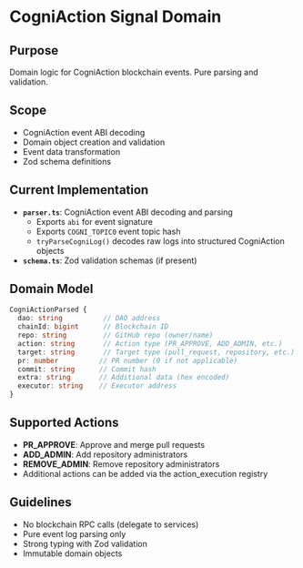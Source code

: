 # CogniAction Signal Domain

## Purpose
Domain logic for CogniAction blockchain events. Pure parsing and validation.

## Scope
- CogniAction event ABI decoding
- Domain object creation and validation
- Event data transformation
- Zod schema definitions

## Current Implementation
- **`parser.ts`**: CogniAction event ABI decoding and parsing
  - Exports `abi` for event signature
  - Exports `COGNI_TOPIC0` event topic hash
  - `tryParseCogniLog()` decodes raw logs into structured CogniAction objects
- **`schema.ts`**: Zod validation schemas (if present)

## Domain Model
```typescript
CogniActionParsed {
  dao: string          // DAO address
  chainId: bigint      // Blockchain ID
  repo: string         // GitHub repo (owner/name)
  action: string       // Action type (PR_APPROVE, ADD_ADMIN, etc.)
  target: string       // Target type (pull_request, repository, etc.)
  pr: number          // PR number (0 if not applicable)
  commit: string      // Commit hash
  extra: string       // Additional data (hex encoded)
  executor: string    // Executor address
}
```

## Supported Actions
- **PR_APPROVE**: Approve and merge pull requests
- **ADD_ADMIN**: Add repository administrators
- **REMOVE_ADMIN**: Remove repository administrators
- Additional actions can be added via the action_execution registry

## Guidelines
- No blockchain RPC calls (delegate to services)
- Pure event log parsing only
- Strong typing with Zod validation
- Immutable domain objects